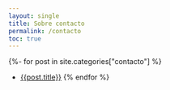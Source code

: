 ```yaml
---
layout: single
title: Sobre contacto
permalink: /contacto
toc: true
---
```


{%- for post in site.categories["contacto"] %}
* [{{post.title}}]({{post.url}})
{% endfor %}